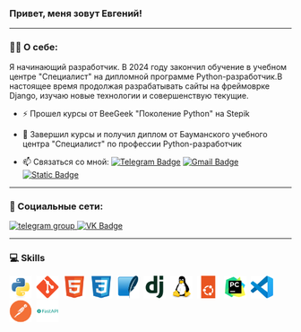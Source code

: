 ### Привет, меня зовут Евгений!

---
### :man_technologist: О себе:

Я начинающий разработчик. В 2024 году закончил обучение в учебном центре "Специалист" на дипломной программе Python-разработчик.В настоящее время продолжая разрабатывать сайты на фреймоврке Django, изучаю новые технологии и совершенствую текущие.

- :zap: Прошел курсы от BeeGeek "Поколение Python" на Stepik

- :seedling: Завершил курсы и получил диплом от Бауманского учебного центра "Специалист" по профессии Python-разработчик
   
- :mailbox: Связаться со мной: [![Telegram Badge](https://img.shields.io/badge/-kislovevgeny-blue?style=flat&logo=Telegram&logoColor=white)](https://t.me/ekislow) [![Gmail Badge](https://img.shields.io/badge/-Gmail-red?style=flat&logo=Gmail&logoColor=white)](mailto:evgenykislov32@gmail.com) [![Static Badge](https://img.shields.io/badge/-mailYandex-yellow%3Fstyle%3Dflat%26logoColor%3Dwhite?style=flat&logo=Yandex%20Mail&color=yellow)](mailto:e.kislow32@yandex.ru)
---
### 🤝 Социальные сети:

<div id="badges">
    <a href="https://t.me/ekislow" target="_blank">
      <img src="https://cdn-icons-png.flaticon.com/512/2111/2111646.png" width="40" height="40" alt="telegram group" />
    </a>
    <a href="https://vk.com/e.kislow" target="_blank">
      <img src="https://cdn-icons-png.flaticon.com/512/145/145813.png" width="40" height="40" alt="VK Badge"/>
    </a>
  </div>

---
### 💻 Skills
<div>
   <img src="https://github.com/devicons/devicon/blob/master/icons/python/python-original.svg" title="puthon" alt="python" width="40" height="40"/>&nbsp;
   <img src="https://github.com/devicons/devicon/blob/master/icons/git/git-original.svg" title="git" alt="git" width="40" height="40"/>&nbsp;
   <img src="https://github.com/devicons/devicon/blob/master/icons/html5/html5-original.svg" title="html" alt="html" width="40" height="40"/>&nbsp;
   <img src="https://github.com/devicons/devicon/blob/master/icons/css3/css3-original.svg" title="css" alt="css" width="40" height="40"/>&nbsp;
   <img src="https://github.com/devicons/devicon/blob/master/icons/sqlite/sqlite-original.svg" title="SQLite" alt="SQLite" width="40" height="40"/>&nbsp;
   <img src="https://github.com/devicons/devicon/blob/master/icons/django/django-plain.svg" title="django" alt="django" width="40" height="40"/>&nbsp;
   <img src="https://github.com/devicons/devicon/blob/master/icons/linux/linux-original.svg" title="linux" alt="linux" width="40" height="40"/>&nbsp;
   <img src="https://github.com/devicons/devicon/blob/master/icons/ubuntu/ubuntu-original.svg" title="ubuntu" alt="ubuntu" width="40" height="40"/>&nbsp;
   <img src="https://github.com/devicons/devicon/blob/master/icons/pycharm/pycharm-original.svg" title="pycharm" alt="pycharm" width="40" height="40"/>&nbsp;
   <img src="https://github.com/devicons/devicon/blob/master/icons/vscode/vscode-original.svg" title="vscode" alt="vscode" width="40" height="40"/>&nbsp;
   <img src="https://github.com/devicons/devicon/blob/master/icons/postman/postman-original.svg" title="postman" alt="postman" wight="40" height="40"/>&nbsp;
   <img src="https://github.com/devicons/devicon/blob/master/icons/fastapi/fastapi-original-wordmark.svg" title="FA" alt="FastApi" wight="40" height="40"/>&nbsp;
</div>


  
  

  

